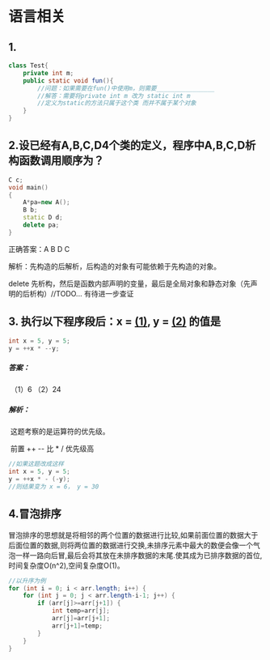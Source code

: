 # 语言相关

## 1.

```java
class Test{
    private int m;
    public static void fun(){
        //问题：如果需要在fun()中使用m，则需要________________
        //解答：需要将private int m 改为 static int m
        //定义为static的方法只属于这个类 而并不属于某个对象
    }
}
```

## 2.设已经有A,B,C,D4个类的定义，程序中A,B,C,D析构函数调用顺序为？

```c++
C c;
void main()
{
    A*pa=new A();
    B b;
    static D d;
    delete pa;
} 
```

正确答案：A B D C

解析：先构造的后解析，后构造的对象有可能依赖于先构造的对象。

delete 先析构，然后是函数内部声明的变量，最后是全局对象和静态对象（先声明的后析构）//TODO... 有待进一步查证

## 3. 执行以下程序段后：x = <u>(1)</u>, y = <u>(2)</u> 的值是

```java
int x = 5, y = 5;
y = ++x * --y;
```

##### 答案：

​	（1）6 （2）24

##### 解析：

​	这题考察的是运算符的优先级。

​	前置 ++ -- 比 * / 优先级高

```java
//如果这题改成这样
int x = 5, y = 5;
y = ++x * - (-y);
//则结果变为 x = 6， y = 30
```

## 4.冒泡排序

​		冒泡排序的思想就是将相邻的两个位置的数据进行比较,如果前面位置的数据大于后面位置的数据,则将两位置的数据进行交换,未排序元素中最大的数便会像一个气泡一样一路向后冒,最后会将其放在未排序数据的末尾.使其成为已排序数据的首位,时间复杂度O(n^2),空间复杂度O(1)。

```java
//以升序为例
for (int i = 0; i < arr.length; i++) {
    for (int j = 0; j < arr.length-i-1; j++) {
        if (arr[j]>=arr[j+1]) {
            int temp=arr[j];
            arr[j]=arr[j+1];
            arr[j+1]=temp;
        }
    }
}
```



